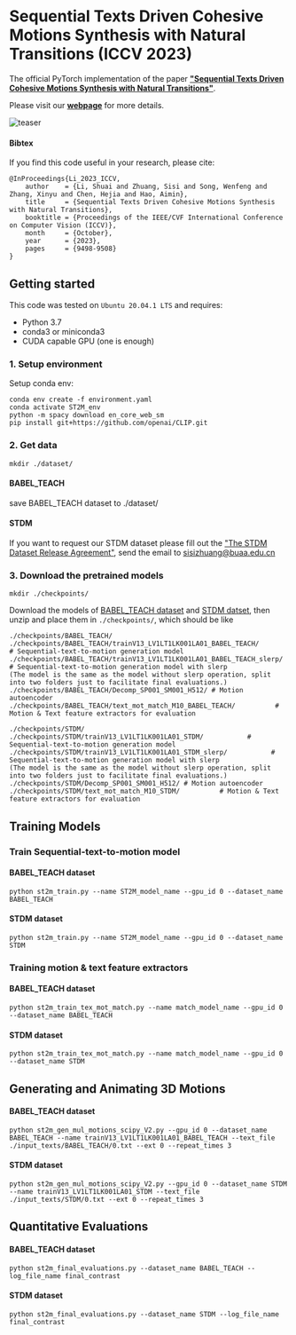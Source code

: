 # Sequential Texts Driven Cohesive Motions Synthesis with Natural Transitions (ICCV 2023)

The official PyTorch implementation of the paper [**"Sequential Texts Driven Cohesive Motions Synthesis with Natural Transitions"**](https://openaccess.thecvf.com/content/ICCV2023/html/Li_Sequential_Texts_Driven_Cohesive_Motions_Synthesis_with_Natural_Transitions_ICCV_2023_paper.html).

Please visit our [**webpage**](https://druthrie.github.io/sequential-texts-to-motion/) for more details.

![teaser](https://github.com/Druthrie/sequential-texts-to-motion/blob/main/fig/teaser_M29.png)

#### Bibtex
If you find this code useful in your research, please cite:

```
@InProceedings{Li_2023_ICCV,
    author    = {Li, Shuai and Zhuang, Sisi and Song, Wenfeng and Zhang, Xinyu and Chen, Hejia and Hao, Aimin},
    title     = {Sequential Texts Driven Cohesive Motions Synthesis with Natural Transitions},
    booktitle = {Proceedings of the IEEE/CVF International Conference on Computer Vision (ICCV)},
    month     = {October},
    year      = {2023},
    pages     = {9498-9508}
}
```

## Getting started

This code was tested on `Ubuntu 20.04.1 LTS` and requires:

* Python 3.7
* conda3 or miniconda3
* CUDA capable GPU (one is enough)

### 1. Setup environment
Setup conda env:
```shell
conda env create -f environment.yaml
conda activate ST2M_env
python -m spacy download en_core_web_sm
pip install git+https://github.com/openai/CLIP.git
```

### 2. Get data

```shell
mkdir ./dataset/
```

#### BABEL_TEACH

save BABEL_TEACH dataset to ./dataset/

#### STDM

If you want to request our STDM dataset please fill out the ["The STDM Dataset Release Agreement"](https://github.com/Druthrie/SequentialTexts2Motion/blob/main/dataset_agreement.pdf), send the email to sisizhuang@buaa.edu.cn

### 3. Download the pretrained models
```shell
mkdir ./checkpoints/
```
Download the models of [BABEL_TEACH dataset](https://drive.google.com/file/d/1_KCzpH6BA-7BnL2_QrkJa2CA_RQUAvWR/view?usp=sharing) and [STDM datset](https://drive.google.com/file/d/1q6PgN2Nut7fuAlEXZITA7gBMDehUrkJC/view?usp=sharing), then unzip and place them in `./checkpoints/`, which should be like
```shell
./checkpoints/BABEL_TEACH/
./checkpoints/BABEL_TEACH/trainV13_LV1LT1LK001LA01_BABEL_TEACH/           # Sequential-text-to-motion generation model
./checkpoints/BABEL_TEACH/trainV13_LV1LT1LK001LA01_BABEL_TEACH_slerp/           # Sequential-text-to-motion generation model with slerp
(The model is the same as the model without slerp operation, split into two folders just to facilitate final evaluations.)
./checkpoints/BABEL_TEACH/Decomp_SP001_SM001_H512/ # Motion autoencoder
./checkpoints/BABEL_TEACH/text_mot_match_M10_BABEL_TEACH/          # Motion & Text feature extractors for evaluation

./checkpoints/STDM/
./checkpoints/STDM/trainV13_LV1LT1LK001LA01_STDM/           # Sequential-text-to-motion generation model
./checkpoints/STDM/trainV13_LV1LT1LK001LA01_STDM_slerp/           # Sequential-text-to-motion generation model with slerp
(The model is the same as the model without slerp operation, split into two folders just to facilitate final evaluations.)
./checkpoints/STDM/Decomp_SP001_SM001_H512/ # Motion autoencoder
./checkpoints/STDM/text_mot_match_M10_STDM/          # Motion & Text feature extractors for evaluation
```

## Training Models

### Train Sequential-text-to-motion model
#### BABEL_TEACH dataset
```shell
python st2m_train.py --name ST2M_model_name --gpu_id 0 --dataset_name BABEL_TEACH
```

#### STDM dataset
```shell
python st2m_train.py --name ST2M_model_name --gpu_id 0 --dataset_name STDM
```


### Training motion & text feature extractors
#### BABEL_TEACH dataset
```shell
python st2m_train_tex_mot_match.py --name match_model_name --gpu_id 0 --dataset_name BABEL_TEACH
```

#### STDM dataset
```shell
python st2m_train_tex_mot_match.py --name match_model_name --gpu_id 0 --dataset_name STDM
```


## Generating and Animating 3D Motions
#### BABEL_TEACH dataset
```shell
python st2m_gen_mul_motions_scipy_V2.py --gpu_id 0 --dataset_name BABEL_TEACH --name trainV13_LV1LT1LK001LA01_BABEL_TEACH --text_file ./input_texts/BABEL_TEACH/0.txt --ext 0 --repeat_times 3
```

#### STDM dataset
```shell
python st2m_gen_mul_motions_scipy_V2.py --gpu_id 0 --dataset_name STDM --name trainV13_LV1LT1LK001LA01_STDM --text_file ./input_texts/STDM/0.txt --ext 0 --repeat_times 3
```


## Quantitative Evaluations
#### BABEL_TEACH dataset
```shell
python st2m_final_evaluations.py --dataset_name BABEL_TEACH --log_file_name final_contrast
```

#### STDM dataset
```shell
python st2m_final_evaluations.py --dataset_name STDM --log_file_name final_contrast
```

